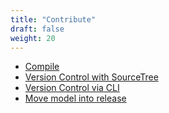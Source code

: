 ```yaml
---
title: "Contribute"
draft: false
weight: 20
---
```


* [Compile](/contribute/compile)
* [Version Control with SourceTree](/contribute/sourcetree)
* [Version Control via CLI](/contribute/cli)
* [Move model into release](/contribute/movemodeltorelease)